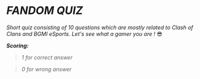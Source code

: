 # *FANDOM QUIZ*

*Short quiz consisting of 10 questions which are mostly related to Clash of Clans and BGMI eSports. Let's see what a gamer you are !*  :sunglasses:

***Scoring:***
> *1 for correct answer*

> *0 for wrong answer*
